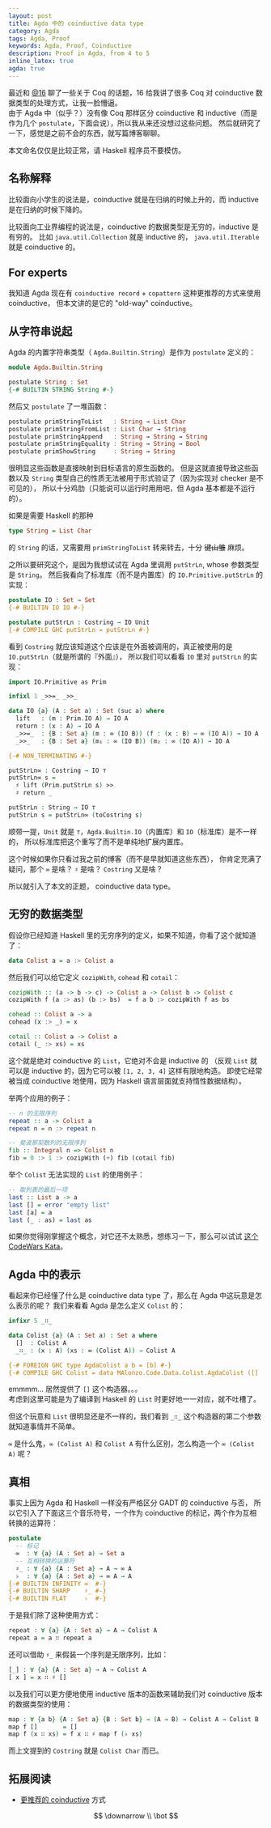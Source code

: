 ```yaml
---
layout: post
title: Agda 中的 coinductive data type
category: Agda
tags: Agda, Proof
keywords: Agda, Proof, Coinductive
description: Proof in Agda, from 4 to 5
inline_latex: true
agda: true
---
```


最近和 [@16](https://github.com/hexadecimaaal) 聊了一些关于 Coq 的话题，16 给我讲了很多 Coq 对 coinductive
数据类型的处理方式，让我一脸懵逼。<!--  `a = b -> P a = P b where a, b are of coinductive data type` 的推导。 --><br/>
由于 Agda 中（似乎？）没有像 Coq 那样区分 coinductive 和 inductive（而是作为几个 `postulate`，下面会说），所以我从来还没想过这些问题。
然后就研究了一下，感觉是之前不会的东西，就写篇博客聊聊。

本文命名仅仅是比较正常，请 Haskell 程序员不要模仿。

## 名称解释

比较面向小学生的说法是，coinductive 就是在归纳的时候上升的，而 inductive 是在归纳的时候下降的。

比较面向工业界编程的说法是，coinductive 的数据类型是无穷的，inductive 是有穷的。
比如 `java.util.Collection` 就是 inductive 的， `java.util.Iterable` 就是 coinductive 的。

## For experts

我知道 Agda 现在有 `coinductive record` + `copattern` 这种更推荐的方式来使用 coinductive，
但本文讲的是它的 "old-way" coinductive。

## 从字符串说起

Agda 的内置字符串类型（ `Agda.Builtin.String`）是作为 `postulate` 定义的：

```haskell
module Agda.Builtin.String

postulate String : Set
{-# BUILTIN STRING String #-}
```

然后又 `postulate` 了一堆函数：

```haskell
postulate primStringToList   : String → List Char
postulate primStringFromList : List Char → String
postulate primStringAppend   : String → String → String
postulate primStringEquality : String → String → Bool
postulate primShowString     : String → String
```

很明显这些函数是直接映射到目标语言的原生函数的。
但是这就直接导致这些函数以及 `String` 类型自己的性质无法被用于形式验证了（因为实现对 checker 是不可见的），
所以十分鸡肋（只能说可以运行时用用吧，但 Agda 基本都是不运行的）。

如果是需要 Haskell 的那种

```haskell
type String = List Char
```

的 `String` 的话，又需要用 `primStringToList` 转来转去，十分 ~~键山雏~~ 麻烦。

之所以要研究这个，是因为我想试试在 Agda 里调用 `putStrLn`, whose 参数类型是 `String`。
然后我看向了标准库（而不是内置库）的 `IO.Primitive.putStrLn` 的实现：

```agda
postulate IO : Set → Set
{-# BUILTIN IO IO #-}

postulate putStrLn : Costring → IO Unit
{-# COMPILE GHC putStrLn = putStrLn #-}
```

看到 `Costring` 就应该知道这个应该是在外面被调用的，真正被使用的是 `IO.putStrLn`（就是所谓的『外面』），
所以我们可以看看 `IO` 里对 `putStrLn` 的实现：

```agda
import IO.Primitive as Prim

infixl 1 _>>=_ _>>_

data IO {a} (A : Set a) : Set (suc a) where
  lift   : (m : Prim.IO A) → IO A
  return : (x : A) → IO A
  _>>=_  : {B : Set a} (m : ∞ (IO B)) (f : (x : B) → ∞ (IO A)) → IO A
  _>>_   : {B : Set a} (m₁ : ∞ (IO B)) (m₂ : ∞ (IO A)) → IO A

{-# NON_TERMINATING #-}

putStrLn∞ : Costring → IO ⊤
putStrLn∞ s =
  ♯ lift (Prim.putStrLn s) >>
  ♯ return _

putStrLn : String → IO ⊤
putStrLn s = putStrLn∞ (toCostring s)
```

顺带一提，`Unit` 就是 `⊤`，`Agda.Builtin.IO`（内置库）和 `IO`（标准库）是不一样的，
所以标准库把这个重写了而不是单纯地扩展内置库。

这个时候如果你只看过我之前的博客（而不是早就知道这些东西），
你肯定充满了疑问，那个 `∞` 是啥？ `♯` 是啥？ `Costring` 又是啥？

所以就引入了本文的正题， coinductive data type。

## 无穷的数据类型

假设你已经知道 Haskell 里的无穷序列的定义，如果不知道，你看了这个就知道了：

```haskell
data Colist a = a :> Colist a
```

然后我们可以给它定义 `cozipWith`, `cohead` 和 `cotail`：

```haskell
cozipWith :: (a -> b -> c) -> Colist a -> Colist b -> Colist c
cozipWith f (a :> as) (b :> bs)  = f a b :> cozipWith f as bs

cohead :: Colist a -> a
cohead (x :> _) = x

cotail :: Colist a -> Colist a
cotail (_ :> xs) = xs
```

这个就是绝对 coinductive 的 `List`，它绝对不会是 inductive 的
（反观 `List` 就可以是 inductive 的，因为它可以被 `[1, 2, 3, 4]` 这样有限地构造。
即使它经常被当成 coinductive 地使用，因为 Haskell 语言层面就支持惰性数据结构）。

举两个应用的例子：

```haskell
-- n 的无限序列
repeat :: a -> Colist a
repeat n = n :> repeat n

-- 斐波那契数列的无限序列
fib :: Integral n => Colist n
fib = 0 :> 1 :> cozipWith (+) fib (cotail fib)
```

举个 `Colist` 无法实现的 `List` 的使用例子：

```haskell
-- 取列表的最后一项
last :: List a -> a
last [] = error "empty list"
last [a] = a
last (_ : as) = last as
```

如果你觉得刚掌握这个概念，对它还不太熟悉，想练习一下，那么可以试试
[这个 CodeWars Kata](https://www.codewars.com/kata/functional-streams)。

## Agda 中的表示

看起来你已经懂了什么是 coinductive data type 了，那么在 Agda 中这玩意是怎么表示的呢？
我们来看看 Agda 是怎么定义 `Colist` 的：

```agda
infixr 5 _∷_

data Colist {a} (A : Set a) : Set a where
  []  : Colist A
  _∷_ : (x : A) (xs : ∞ (Colist A)) → Colist A

{-# FOREIGN GHC type AgdaColist a b = [b] #-}
{-# COMPILE GHC Colist = data MAlonzo.Code.Data.Colist.AgdaColist ([] | (:)) #-}
```

emmmm... 居然提供了 `[]` 这个构造器。。。<br/>
考虑到这里可能是为了编译到 Haskell 的 `List` 时更好地一一对应，就不吐槽了。

但这个玩意和 `List` 很明显还是不一样的，我们看到 `_∷_` 这个构造器的第二个参数就知道事情并不简单。

`∞` 是什么鬼，`∞ (Colist A)` 和 `Colist A` 有什么区别，怎么构造一个 `∞ (Colist A)` 呢？

## 真相

事实上因为 Agda 和 Haskell 一样没有严格区分 GADT 的 coinductive 与否，
所以它引入了下面这三个音乐符号，一个作为 coinductive 的标记，两个作为互相转换的运算符：

```agda
postulate
  -- 标记
  ∞  : ∀ {a} (A : Set a) → Set a
  -- 互相转换的运算符
  ♯_ : ∀ {a} {A : Set a} → A → ∞ A
  ♭  : ∀ {a} {A : Set a} → ∞ A → A
{-# BUILTIN INFINITY ∞  #-}
{-# BUILTIN SHARP    ♯_ #-}
{-# BUILTIN FLAT     ♭  #-}
```

于是我们除了这种使用方式：

```agda
repeat : ∀ {a} {A : Set a} → A → Colist A
repeat a = a ∷ repeat a
```

还可以借助 `♯_` 来假装一个序列是无限序列，比如：

```agda
[_] : ∀ {a} {A : Set a} → A → Colist A
[ x ] = x ∷ ♯ []
```

以及我们可以更方便地使用 inductive 版本的函数来辅助我们对 coinductive 版本的数据类型的使用：

```agda
map : ∀ {a b} {A : Set a} {B : Set b} → (A → B) → Colist A → Colist B
map f []       = []
map f (x ∷ xs) = f x ∷ ♯ map f (♭ xs)
```

而上文提到的 `Costring` 就是 `Colist Char` 而已。

## 拓展阅读

+ [更推荐的 coinductive](http://agda.readthedocs.io/en/latest/language/coinduction.html) 方式

$$
\downarrow \\
\bot
$$
